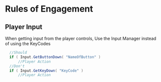 # Rules of Engagement

## Player Input
When getting input from the player controls, Use the Input Manager instead of using the KeyCodes

```csharp
  //Should
  if ( Input.GetButtonDown( "NameOfButton" )
      //Player Action
  //Don't
  if ( Input.GetKeyDown( "KeyCode" )
      //Player Action
```
